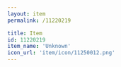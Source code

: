 ```yaml
---
layout: item
permalink: /11220219

title: Item
id: 11220219
item_name: 'Unknown'
icon_url: 'item/icon/11250012.png'
---
```

